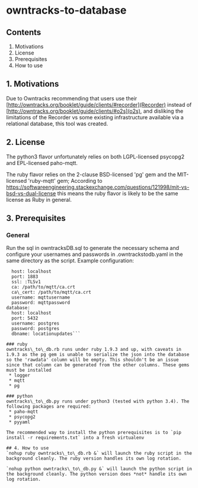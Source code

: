 # owntracks-to-database

## Contents

1. Motivations
2. License
3. Prerequisites
4. How to use

## 1. Motivations
Due to Owntracks recommending that users use their [http://owntracks.org/booklet/guide/clients/#recorder](Recorder) instead of [http://owntracks.org/booklet/guide/clients/#o2s](o2s), and disliking the limitations of the Recorder vs some existing infrastructure available via a relational database, this tool was created.

## 2. License
The python3 flavor unfortunately relies on both LGPL-licensed psycopg2 and EPL-licensed paho-mqtt.

The ruby flavor relies on the 2-clause BSD-licensed 'pg' gem and the MIT-licensed 'ruby-mqtt' gem; According to https://softwareengineering.stackexchange.com/questions/121998/mit-vs-bsd-vs-dual-license this means the ruby flavor is likely to be the same license as Ruby in general.

## 3. Prerequisites

### General
Run the sql in owntracksDB.sql to generate the necessary schema and configure your usernames and passwords in .owntrackstodb.yaml in the same directory as the script. Example configuration:
```mqtt:
  host: localhost
  port: 1883
  ssl: :TLSv1
  ca: /path/to/mqtt/ca.crt
  ca\_cert: /path/to/mqtt/ca.crt
  username: mqttusername
  password: mqttpassword
database:
  host: localhost
  port: 5432
  username: postgres
  password: postgres
  dbname: locationupdates```

### ruby
owntracks\_to\_db.rb runs under ruby 1.9.3 and up, with caveats in 1.9.3 as the pg gem is unable to serialize the json into the database so the 'rawdata' column will be empty. This shouldn't be an issue since that column can be generated from the other columns. These gems must be installed
 * logger
 * mqtt
 * pg

### python
owntracks\_to\_db.py runs under python3 (tested with python 3.4). The following packages are required:
 * paho-mqtt
 * psycopg2
 * pyyaml

The recommended way to install the python prerequisites is to `pip install -r requirements.txt` into a fresh virtualenv

## 4. How to use
`nohup ruby owntracks\_to\_db.rb &` will launch the ruby script in the background cleanly. The ruby version handles its own log rotation.

`nohup python owntracks\_to\_db.py &` will launch the python script in the background cleanly. The python version does *not* handle its own log rotation.
